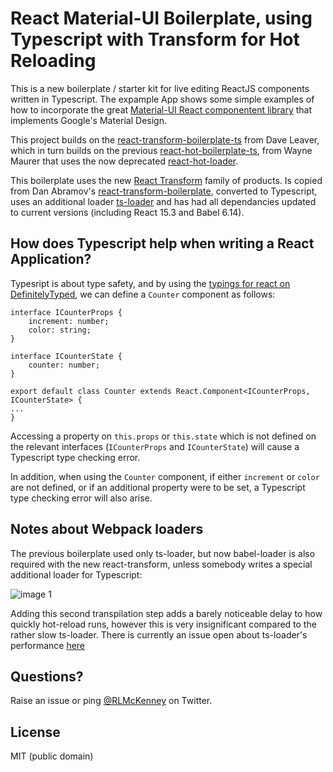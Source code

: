 React Material-UI Boilerplate, using Typescript with Transform for Hot Reloading
================================================================================

This is a new boilerplate / starter kit for live editing ReactJS components written in Typescript. The expample App 
shows some simple examples of how to incorporate the great [Material-UI React componentent library](https://github.com/callemall/material-ui) 
that implements Google's Material Design.

This project builds on the [react-transform-boilerplate-ts](https://github.com/danzel/react-transform-boilerplate-ts) 
from Dave Leaver, which in turn builds on the previous [react-hot-boilerplate-ts](https://github.com/wmaurer/react-hot-boilerplate-ts),
from Wayne Maurer that uses the now deprecated [react-hot-loader](https://github.com/gaearon/react-hot-loader).

This boilerplate uses the new [React Transform](https://github.com/gaearon/react-transform-boilerplate) family of 
products. Is copied from Dan Abramov's [react-transform-boilerplate](https://github.com/gaearon/react-transform-boilerplate),
converted to Typescript, uses an additional loader [ts-loader](https://github.com/TypeStrong/ts-loader)
and has had all dependancies updated to current versions (including React 15.3 and Babel 6.14).

## How does Typescript help when writing a React Application?

Typesript is about type safety, and by using the [typings for react on DefinitelyTyped](https://github.com/DefinitelyTyped/DefinitelyTyped/tree/master/react),
we can define a `Counter` component as follows:

```
interface ICounterProps {
	increment: number;
	color: string;
}

interface ICounterState {
	counter: number;
}

export default class Counter extends React.Component<ICounterProps, ICounterState> {
...
}
```

Accessing a property on `this.props` or `this.state` which is not defined on the relevant interfaces (`ICounterProps` and `ICounterState`)
will cause a Typescript type checking error.

In addition, when using the `Counter` component, if either `increment` or `color` are not defined, or if an additional property
were to be set, a Typescript type checking error will also arise.

## Notes about Webpack loaders

The previous boilerplate used only ts-loader, but now babel-loader is also required with the new react-transform, unless
somebody writes a special additional loader for Typescript:

![image 1](https://cloud.githubusercontent.com/assets/2899448/11448335/2ba57154-9556-11e5-8514-50641c37211e.png)

Adding this second transpilation step adds a barely noticeable delay to how quickly hot-reload runs, however this is very
insignificant compared to the rather slow ts-loader. There is currently an issue open about ts-loader's performance [here](https://github.com/TypeStrong/ts-loader/issues/78)

## Questions?

Raise an issue or ping [@RLMcKenney](https://twitter.com/rlmckenney) on Twitter.

## License

MIT (public domain)
